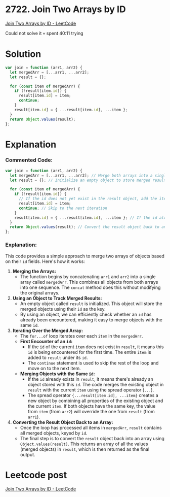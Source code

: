 # 2722. Join Two Arrays by ID

[Join Two Arrays by ID - LeetCode](https://leetcode.com/problems/join-two-arrays-by-id/description/)

Could not solve it 💀 spent 40:11 trying

# Solution

```jsx
var join = function (arr1, arr2) {
  let mergedArr = [...arr1, ...arr2];
  let result = {};

  for (const item of mergedArr) {
    if (!result[item.id]) {
      result[item.id] = item;
      continue;
    }
    result[item.id] = { ...result[item.id], ...item };
  }
  return Object.values(result);
};
```

# Explanation

### Commented Code:

```jsx
var join = function (arr1, arr2) {
  let mergedArr = [...arr1, ...arr2]; // Merge both arrays into a single array
  let result = {}; // Initialize an empty object to store merged results by id

  for (const item of mergedArr) {
    if (!result[item.id]) {
      // If the id does not yet exist in the result object, add the item as is
      result[item.id] = item;
      continue; // Skip to the next iteration
    }
    result[item.id] = { ...result[item.id], ...item }; // If the id already exists, merge the current item with the existing one.
  }
  return Object.values(result); // Convert the result object back to an array of values and return it
};
```

### Explanation:

This code provides a simple approach to merge two arrays of objects based on their `id` fields. Here's how it works:

1. **Merging the Arrays:**
   - The function begins by concatenating `arr1` and `arr2` into a single array called `mergedArr`. This combines all objects from both arrays into one sequence. The `concat` method does this without modifying the original arrays.
2. **Using an Object to Track Merged Results:**
   - An empty object called `result` is initialized. This object will store the merged objects using their `id` as the key.
   - By using an object, we can efficiently check whether an `id` has already been encountered, making it easy to merge objects with the same `id`.
3. **Iterating Over the Merged Array:**
   - The `for...of` loop iterates over each `item` in the `mergedArr`.
   - **First Encounter of an `id`:**
     - If the `id` of the current `item` does not exist in `result`, it means this `id` is being encountered for the first time. The entire `item` is added to `result` under its `id`.
     - The `continue` statement is used to skip the rest of the loop and move on to the next item.
   - **Merging Objects with the Same `id`:**
     - If the `id` already exists in `result`, it means there's already an object stored with this `id`. The code merges the existing object in `result` with the current `item` using the spread operator (`...`).
     - The spread operator `{...result[item.id], ...item}` creates a new object by combining all properties of the existing object and the current `item`. If both objects have the same key, the value from `item` (from `arr2`) will override the one from `result` (from `arr1`).
4. **Converting the Result Object Back to an Array:**
   - Once the loop has processed all items in `mergedArr`, `result` contains all merged objects, keyed by `id`.
   - The final step is to convert the `result` object back into an array using `Object.values(result)`. This returns an array of all the values (merged objects) in `result`, which is then returned as the final output.

# Leetcode post

[Join Two Arrays by ID - LeetCode](https://leetcode.com/problems/join-two-arrays-by-id/solutions/5618943/simple-beginner-friendly-2722-join-two-arrays-by-id/)

